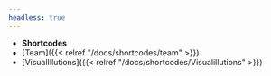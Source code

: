 ```yaml
---
headless: true
---
```


- **Shortcodes**
- [Team]({{< relref "/docs/shortcodes/team" >}})
- [VisualIllutions]({{< relref "/docs/shortcodes/Visualillutions" >}})
<br />

